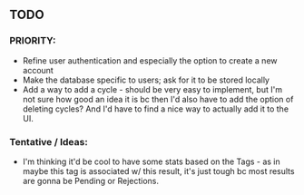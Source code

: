 ## TODO

### PRIORITY:
* Refine user authentication and especially the option to create a new account
* Make the database specific to users; ask for it to be stored locally
* Add a way to add a cycle - should be very easy to implement, but I'm not sure how good an idea it is bc then I'd also have to add the option of deleting cycles? And I'd have to find a nice way to actually add it to the UI.

### Tentative / Ideas:
* I'm thinking it'd be cool to have some stats based on the Tags - as in maybe this tag is associated w/ this result, it's just tough bc most results are gonna be Pending or Rejections.